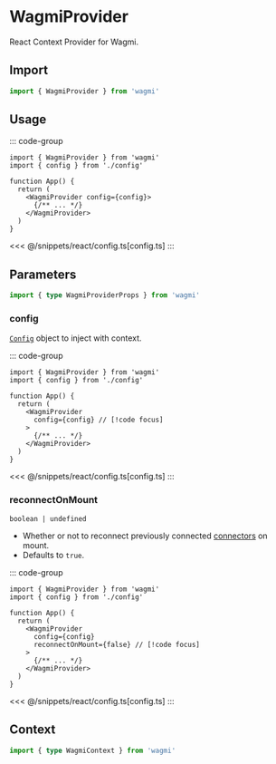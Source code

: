 # WagmiProvider

React Context Provider for Wagmi.

## Import

```ts
import { WagmiProvider } from 'wagmi'
```

## Usage

::: code-group
```tsx [app.tsx]
import { WagmiProvider } from 'wagmi'
import { config } from './config' 

function App() {
  return (
    <WagmiProvider config={config}> 
      {/** ... */}
    </WagmiProvider>
  )
}
```
<<< @/snippets/react/config.ts[config.ts]
:::

## Parameters

```ts
import { type WagmiProviderProps } from 'wagmi'
```

### config

[`Config`](/react/api/createConfig#config) object to inject with context.

::: code-group
```tsx [app.tsx]
import { WagmiProvider } from 'wagmi'
import { config } from './config' 

function App() {
  return (
    <WagmiProvider
      config={config} // [!code focus]
    >
      {/** ... */}
    </WagmiProvider>
  )
}
```
<<< @/snippets/react/config.ts[config.ts]
:::

### reconnectOnMount

`boolean | undefined`

- Whether or not to reconnect previously connected [connectors](/react/api/createConfig#connectors) on mount.
- Defaults to `true`.

::: code-group
```tsx [app.tsx]
import { WagmiProvider } from 'wagmi'
import { config } from './config' 

function App() {
  return (
    <WagmiProvider
      config={config}
      reconnectOnMount={false} // [!code focus]
    >
      {/** ... */}
    </WagmiProvider>
  )
}
```
<<< @/snippets/react/config.ts[config.ts]
:::

## Context

```ts
import { type WagmiContext } from 'wagmi'
```
